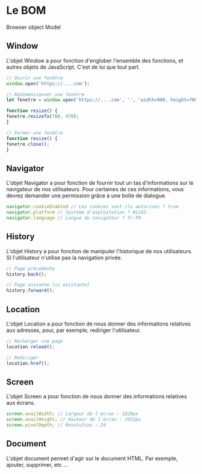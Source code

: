 # Le BOM

Browser object Model

## Window

L'objet Window a pour fonction d'englober l'ensemble des fonctions, et autres objets de JavaScript. C'est de lui que tout part.

```js
// Ouvrir une fenêtre
window.open('https://....com');

// Redimensionner une fenêtre
let fenetre = window.open('https://....com', '', 'width=900, height=700');

function resize() {
fenetre.resizeTo(700, 470);
}

// Fermer une fenêtre
function resize() {
fenetre.close();
}
```




## Navigator

L'objet Navigator a pour fonction de fournir tout un tas d'informations sur le navigateur de nos utilisateurs. Pour certaines de ces informations, vous devrez demander une permission grâce à une boîte de dialogue.

```js
navigator.cookieEnabled // Les cookies sont-ils autorisés ? true
navigator.platform // Système d'exploitation ? Win32
navigator.language // Langue du navigateur ? fr-FR
``` 




## History

L'objet History a pour fonction de manipuler l'historique de nos utilisateurs.
SI l'utilisateur n'utilise pas la navigation privée.

```js
// Page précédente
history.back();

// Page suivante (si existante)
history.forward();
```




## Location

L'objet Location a pour fonction de nous donner des informations relatives aux adresses, pour, par exemple, rediriger l'utilisateur.

```js
// Recharger une page
location.reload();

// Rediriger
location.href();
```




## Screen

L'objet Screen a pour fonction de nous donner des informations relatives aux écrans.

```js
screen.availWidth; // Largeur de l'écran : 1920px
screen.availHeight; // Hauteur de l'écran : 1032px
screen.pixelDepth; // Résolution : 24
```




## Document

L'objet document permet d'agir sur le document HTML. 
Par exemple, ajouter, supprimer, etc ...